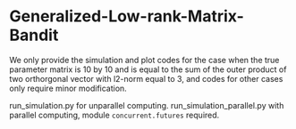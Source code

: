 # Generalized-Low-rank-Matrix-Bandit

We only provide the simulation and plot codes for the case when the true parameter matrix is 10 by 10 and is equal to the sum of the outer product of two orthorgonal vector with l2-norm equal to 3, and codes for other cases only require minor modification.

run_simulation.py for unparallel computing.
run_simulation_parallel.py with parallel computing, module ``concurrent.futures`` required.

